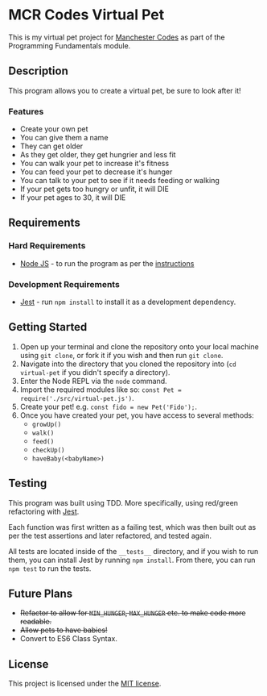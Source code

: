 # MCR Codes Virtual Pet
This is my virtual pet project for [Manchester Codes](https://www.manchestercodes.com/) as part of the Programming Fundamentals module.

## Description
This program allows you to create a virtual pet, be sure to look after it!

### Features
* Create your own pet
* You can give them a name
* They can get older
* As they get older, they get hungrier and less fit
* You can walk your pet to increase it's fitness
* You can feed your pet to decrease it's hunger
* You can talk to your pet to see if it needs feeding or walking
* If your pet gets too hungry or unfit, it will DIE
* If your pet ages to 30, it will DIE

## Requirements

### Hard Requirements
* [Node JS](https://nodejs.org/en/) - to run the program as per the [instructions](#getting-started)

### Development Requirements
* [Jest](https://jestjs.io/) - run `npm install` to install it as a development dependency.

## Getting Started
1. Open up your terminal and clone the repository onto your local machine using `git clone`, or fork it if you wish and then run `git clone`.
2. Navigate into the directory that you cloned the repository into (`cd virtual-pet` if you didn't specify a directory).
3. Enter the Node REPL via the `node` command.
4. Import the required modules like so: `const Pet = require('./src/virtual-pet.js')`.
5. Create your pet! e.g. `const fido = new Pet('Fido');`.
6. Once you have created your pet, you have access to several methods:
    * `growUp()`
    * `walk()`
    * `feed()`
    * `checkUp()`
    * `haveBaby(<babyName>)`

## Testing
This program was built using TDD. More specifically, using red/green refactoring with [Jest](https://jestjs.io/).

Each function was first written as a failing test, which was then built out as per the test assertions and later refactored, and tested again.

All tests are located inside of the `__tests__` directory, and if you wish to run them, you can install Jest by running `npm install`. From there, you can run `npm test` to run the tests.

## Future Plans
* ~~Refactor to allow for `MIN_HUNGER`, `MAX_HUNGER` etc. to make code more readable.~~
* ~~Allow pets to have babies!~~
* Convert to ES6 Class Syntax.

## License
This project is licensed under the [MIT license](https://opensource.org/licenses/MIT).